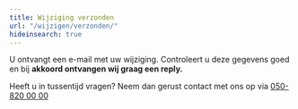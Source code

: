 ```yaml
---
title: Wijziging verzonden
url: "/wijzigen/verzonden/"
hideinsearch: true
---
```

U ontvangt een e-mail met uw wijziging. Controleert u deze gegevens goed en bij **akkoord ontvangen wij graag een reply.**

Heeft u in tussentijd vragen? Neem dan gerust contact met ons op via [050-820 00 00](tel:+31508200000)